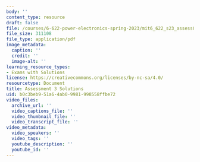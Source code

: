 ```yaml
---
body: ''
content_type: resource
draft: false
file: /courses/6-622-power-electronics-spring-2023/mit6_622_s23_assess03_sol.pdf
file_size: 311108
file_type: application/pdf
image_metadata:
  caption: ''
  credit: ''
  image-alt: ''
learning_resource_types:
- Exams with Solutions
license: https://creativecommons.org/licenses/by-nc-sa/4.0/
resourcetype: Document
title: Assessment 3 Solutions
uid: b0c3beb9-51a6-4ab0-9981-998558ffbe72
video_files:
  archive_url: ''
  video_captions_file: ''
  video_thumbnail_file: ''
  video_transcript_file: ''
video_metadata:
  video_speakers: ''
  video_tags: ''
  youtube_description: ''
  youtube_id: ''
---
```

